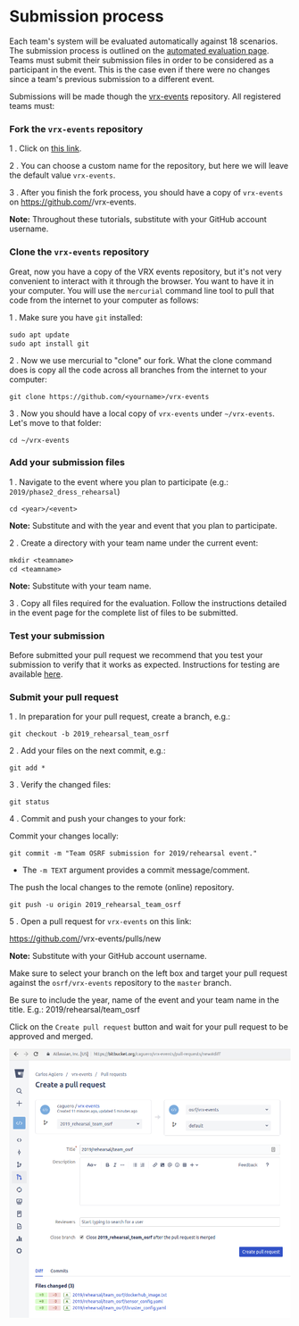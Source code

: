 # Submission process

Each team's system will be evaluated automatically against 18 scenarios.
The submission process is outlined on the [automated evaluation page](https://github.com/osrf/vrx-docker).
Teams must submit their submission files in order to be considered as a participant in the event.
This is the case even if there were no changes since a team's previous submission to a different event.

Submissions will be made though the [vrx-events](https://github.com/osrf/vrx-events) repository. All registered teams must:

### Fork the `vrx-events` repository

1 . Click on [this link](https://github.com/osrf/vrx-events/fork).

2 . You can choose a custom name for the repository, but here we will leave the default value `vrx-events`.

3 . After you finish the fork process, you should have a copy of `vrx-events` on https://github.com/<yourname>/vrx-events.

**Note:** Throughout these tutorials, substitute <yourname> with your GitHub account username.

### Clone the `vrx-events` repository

Great, now you have a copy of the VRX events repository, but it's not very convenient to interact with it through the browser. You want to have it in your computer. You will use the `mercurial` command line tool to pull that code from the internet to your computer as follows:

1 . Make sure you have `git` installed:

```
sudo apt update
sudo apt install git
```

2 . Now we use mercurial to "clone" our fork. What the clone command does is copy all the code across all branches from the internet to your computer:

```
git clone https://github.com/<yourname>/vrx-events
```

3 . Now you should have a local copy of `vrx-events` under `~/vrx-events`. Let's move to that folder:

```
cd ~/vrx-events
```

### Add your submission files

1 . Navigate to the event where you plan to participate (e.g.: `2019/phase2_dress_rehearsal`)

```
cd <year>/<event>
```

**Note:** Substitute <year> and <event> with the year and event that you plan to participate.

2 . Create a directory with your team name under the current event:

```
mkdir <teamname>
cd <teamname>
```

**Note:** Substitute <teamname> with your team name.

3 . Copy all files required for the evaluation. Follow the instructions detailed in the event page for the complete list of files to be submitted.

### Test your submission

Before submitted your pull request we recommend that you test your submission to verify that it works as expected. Instructions for testing are available [here](https://github.com/osrf/vrx/wiki/Testing%20your%20submission).


### Submit your pull request

1 . In preparation for your pull request, create a branch, e.g.:

```
git checkout -b 2019_rehearsal_team_osrf
```

2 . Add your files on the next commit, e.g.:

```
git add *
```

3 . Verify the changed files:

```
git status
```

4 . Commit and push your changes to your fork:

Commit your changes locally:
```
git commit -m "Team OSRF submission for 2019/rehearsal event."
```
* The `-m TEXT` argument provides a commit message/comment.

The push the local changes to the remote (online) repository.
```
git push -u origin 2019_rehearsal_team_osrf
```

5 . Open a pull request for `vrx-events` on this link:

https://github.com/<yourname>/vrx-events/pulls/new

**Note:** Substitute <yourname> with your GitHub account username.

Make sure to select your branch on the left box and target your pull request against the `osrf/vrx-events` repository to the `master` branch.


Be sure to include the year, name of the event and your team name in the title. E.g.: 2019/rehearsal/team_osrf

Click on the `Create pull request` button and wait for your pull request to be approved and merged.

![vrx-events_pr_example.png](images/297094918-vrx-events_pr_example.png)
